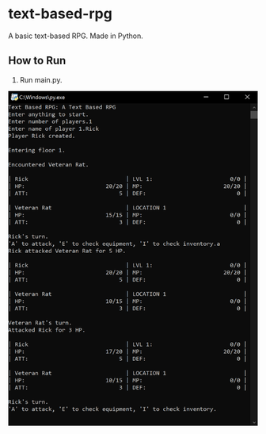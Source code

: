 # text-based-rpg

A basic text-based RPG. Made in Python.

## How to Run

1. Run main.py.

![Screenshot of Program](docs/screenshot_1.png)
